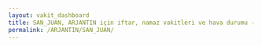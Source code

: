 ```yaml
---
layout: vakit_dashboard
title: SAN_JUAN, ARJANTIN için iftar, namaz vakitleri ve hava durumu - ilçe/eyalet seç
permalink: /ARJANTIN/SAN_JUAN/
---
```


<script type="text/javascript">
  var GLOBAL_COUNTRY = 'ARJANTIN';
  var GLOBAL_CITY = 'SAN_JUAN';
  var GLOBAL_STATE = '';
  var lat = 72;
  var lon = 21;
</script>
